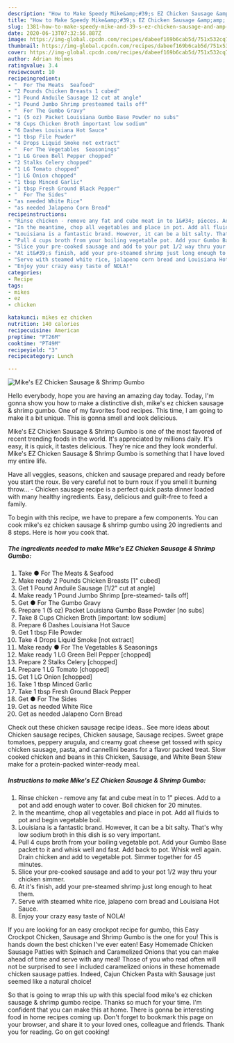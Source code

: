 ```yaml
---
description: "How to Make Speedy Mike&amp;#39;s EZ Chicken Sausage &amp;amp; Shrimp Gumbo"
title: "How to Make Speedy Mike&amp;#39;s EZ Chicken Sausage &amp;amp; Shrimp Gumbo"
slug: 1381-how-to-make-speedy-mike-and-39-s-ez-chicken-sausage-and-amp-shrimp-gumbo
date: 2020-06-13T07:32:56.887Z
image: https://img-global.cpcdn.com/recipes/dabeef169b6cab5d/751x532cq70/mikes-ez-chicken-sausage-shrimp-gumbo-recipe-main-photo.jpg
thumbnail: https://img-global.cpcdn.com/recipes/dabeef169b6cab5d/751x532cq70/mikes-ez-chicken-sausage-shrimp-gumbo-recipe-main-photo.jpg
cover: https://img-global.cpcdn.com/recipes/dabeef169b6cab5d/751x532cq70/mikes-ez-chicken-sausage-shrimp-gumbo-recipe-main-photo.jpg
author: Adrian Holmes
ratingvalue: 3.4
reviewcount: 10
recipeingredient:
- "  For The Meats  Seafood"
- "2 Pounds Chicken Breasts 1 cubed"
- "1 Pound Anduile Sausage 12 cut at angle"
- "1 Pound Jumbo Shrimp presteamed tails off"
- "  For The Gumbo Gravy"
- "1 (5 oz) Packet Louisiana Gumbo Base Powder no subs"
- "8 Cups Chicken Broth important low sodium"
- "6 Dashes Louisiana Hot Sauce"
- "1 tbsp File Powder"
- "4 Drops Liquid Smoke not extract"
- "  For The Vegetables  Seasonings"
- "1 LG Green Bell Pepper chopped"
- "2 Stalks Celery chopped"
- "1 LG Tomato chopped"
- "1 LG Onion chopped"
- "1 tbsp Minced Garlic"
- "1 tbsp Fresh Ground Black Pepper"
- "  For The Sides"
- "as needed White Rice"
- "as needed Jalapeno Corn Bread"
recipeinstructions:
- "Rinse chicken - remove any fat and cube meat in to 1&#34; pieces. Add to a pot and add enough water to cover. Boil chicken for 20 minutes."
- "In the meantime, chop all vegetables and place in pot. Add all fluids to pot and begin vegetable boil."
- "Louisiana is a fantastic brand. However, it can be a bit salty. That&#39;s why low sodium broth in this dish is so very important."
- "Pull 4 cups broth from your boiling vegetable pot. Add your Gumbo Base packet to it and whisk well and fast. Add back to pot. Whisk well again. Drain chicken and add to vegetable pot. Simmer together for 45 minutes."
- "Slice your pre-cooked sausage and add to your pot 1/2 way thru your chicken simmer."
- "At it&#39;s finish, add your pre-steamed shrimp just long enough to heat them."
- "Serve with steamed white rice, jalapeno corn bread and Louisiana Hot Sauce."
- "Enjoy your crazy easy taste of NOLA!"
categories:
- Recipe
tags:
- mikes
- ez
- chicken

katakunci: mikes ez chicken 
nutrition: 140 calories
recipecuisine: American
preptime: "PT26M"
cooktime: "PT49M"
recipeyield: "3"
recipecategory: Lunch

---
```



![Mike&#39;s EZ Chicken Sausage &amp; Shrimp Gumbo](https://img-global.cpcdn.com/recipes/dabeef169b6cab5d/751x532cq70/mikes-ez-chicken-sausage-shrimp-gumbo-recipe-main-photo.jpg)

Hello everybody, hope you are having an amazing day today. Today, I'm gonna show you how to make a distinctive dish, mike&#39;s ez chicken sausage &amp; shrimp gumbo. One of my favorites food recipes. This time, I am going to make it a bit unique. This is gonna smell and look delicious.

Mike&#39;s EZ Chicken Sausage &amp; Shrimp Gumbo is one of the most favored of recent trending foods in the world. It's appreciated by millions daily. It's easy, it is quick, it tastes delicious. They're nice and they look wonderful. Mike&#39;s EZ Chicken Sausage &amp; Shrimp Gumbo is something that I have loved my entire life.

Have all veggies, seasons, chicken and sausage prepared and ready before you start the roux. Be very careful not to burn roux if you smell it burning throw… - Chicken sausage recipe is a perfect quick pasta dinner loaded with many healthy ingredients. Easy, delicious and guilt-free to feed a family.


To begin with this recipe, we have to prepare a few components. You can cook mike&#39;s ez chicken sausage &amp; shrimp gumbo using 20 ingredients and 8 steps. Here is how you cook that.

<!--inarticleads1-->

##### The ingredients needed to make Mike&#39;s EZ Chicken Sausage &amp; Shrimp Gumbo:

1. Take  ● For The Meats &amp; Seafood
1. Make ready 2 Pounds Chicken Breasts [1&#34; cubed]
1. Get 1 Pound Anduile Sausage [1/2&#34; cut at angle]
1. Make ready 1 Pound Jumbo Shrimp [pre-steamed- tails off]
1. Get  ● For The Gumbo Gravy
1. Prepare 1 (5 oz) Packet Louisiana Gumbo Base Powder [no subs]
1. Take 8 Cups Chicken Broth [important: low sodium]
1. Prepare 6 Dashes Louisiana Hot Sauce
1. Get 1 tbsp File Powder
1. Take 4 Drops Liquid Smoke [not extract]
1. Make ready  ● For The Vegetables &amp; Seasonings
1. Make ready 1 LG Green Bell Pepper [chopped]
1. Prepare 2 Stalks Celery [chopped]
1. Prepare 1 LG Tomato [chopped]
1. Get 1 LG Onion [chopped]
1. Take 1 tbsp Minced Garlic
1. Take 1 tbsp Fresh Ground Black Pepper
1. Get  ● For The Sides
1. Get as needed White Rice
1. Get as needed Jalapeno Corn Bread


Check out these chicken sausage recipe ideas.. See more ideas about Chicken sausage recipes, Chicken sausage, Sausage recipes. Sweet grape tomatoes, peppery arugula, and creamy goat cheese get tossed with spicy chicken sausage, pasta, and cannellini beans for a flavor packed treat. Slow cooked chicken and beans in this Chicken, Sausage, and White Bean Stew make for a protein-packed winter-ready meal. 

<!--inarticleads2-->

##### Instructions to make Mike&#39;s EZ Chicken Sausage &amp; Shrimp Gumbo:

1. Rinse chicken - remove any fat and cube meat in to 1&#34; pieces. Add to a pot and add enough water to cover. Boil chicken for 20 minutes.
1. In the meantime, chop all vegetables and place in pot. Add all fluids to pot and begin vegetable boil.
1. Louisiana is a fantastic brand. However, it can be a bit salty. That&#39;s why low sodium broth in this dish is so very important.
1. Pull 4 cups broth from your boiling vegetable pot. Add your Gumbo Base packet to it and whisk well and fast. Add back to pot. Whisk well again. Drain chicken and add to vegetable pot. Simmer together for 45 minutes.
1. Slice your pre-cooked sausage and add to your pot 1/2 way thru your chicken simmer.
1. At it&#39;s finish, add your pre-steamed shrimp just long enough to heat them.
1. Serve with steamed white rice, jalapeno corn bread and Louisiana Hot Sauce.
1. Enjoy your crazy easy taste of NOLA!


If you are looking for an easy crockpot recipe for gumbo, this Easy Crockpot Chicken, Sausage and Shrimp Gumbo is the one for you! This is hands down the best chicken I&#39;ve ever eaten! Easy Homemade Chicken Sausage Patties with Spinach and Caramelized Onions that you can make ahead of time and serve with any meal! Those of you who read often will not be surprised to see I included caramelized onions in these homemade chicken sausage patties. Indeed, Cajun Chicken Pasta with Sausage just seemed like a natural choice! 

So that is going to wrap this up with this special food mike&#39;s ez chicken sausage &amp; shrimp gumbo recipe. Thanks so much for your time. I'm confident that you can make this at home. There is gonna be interesting food in home recipes coming up. Don't forget to bookmark this page on your browser, and share it to your loved ones, colleague and friends. Thank you for reading. Go on get cooking!
